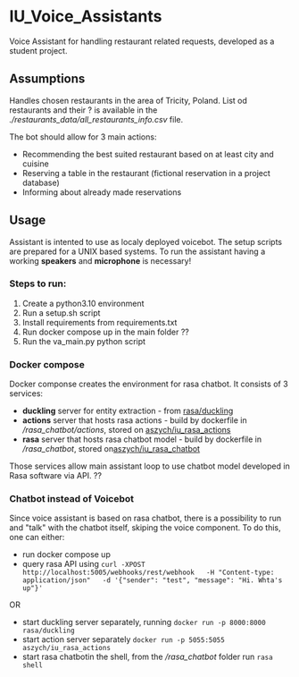 # IU_Voice_Assistants

Voice Assistant for handling restaurant related requests, developed as a student project. 

## Assumptions

Handles chosen restaurants in the area of Tricity, Poland. List od restaurants and their ? is available in the *./restaurants_data/all_restaurants_info.csv* file. 

The bot should allow for 3 main actions:
* Recommending the best suited restaurant based on at least city and cuisine
* Reserving a table in the restaurant (fictional reservation in a project database)
* Informing about already made reservations 


## Usage

Assistant is intented to use as localy deployed voicebot. The setup scripts are prepared for a UNIX based systems. To run the assistant having a working **speakers** and **microphone** is necessary! 

### Steps to run:
1. Create a python3.10 environment 
2. Run a setup.sh script
3. Install requirements from requirements.txt
4. Run docker compose up in the main folder ??
5. Run the va_main.py python script

### Docker compose 
Docker componse creates the environment for rasa chatbot. It consists of 3 services:
* **duckling** server for entity extraction - from [rasa/duckling](https://hub.docker.com/r/rasa/duckling) 
* **actions** server that hosts rasa actions - build by dockerfile in */rasa_chatbot/actions*, stored on [aszych/iu_rasa_actions](https://hub.docker.com/u/aszych)
* **rasa** server that hosts rasa chatbot model - build by dockerfile in */rasa_chatbot*, stored on[aszych/iu_rasa_chatbot](https://hub.docker.com/u/aszych)

Those services allow main assistant loop to use chatbot model developed in Rasa software via API. ??

### Chatbot instead of Voicebot 

Since voice assistant is based on rasa chatbot, there is a possibility to run and "talk" with the chatbot itself, skiping the voice component. To do this, one can either:
* run docker compose up
* query rasa API using ```curl -XPOST http://localhost:5005/webhooks/rest/webhook   -H "Content-type: application/json"   -d '{"sender": "test", "message": "Hi. Whta's up"}'```

OR 

* start duckling server separately, running `docker run -p 8000:8000 rasa/duckling`
* start action server separately `docker run -p 5055:5055 aszych/iu_rasa_actions`
* start rasa chatbotin the shell, from the */rasa_chatbot* folder run `rasa shell`

[comment]: <> (# Workflow - description)